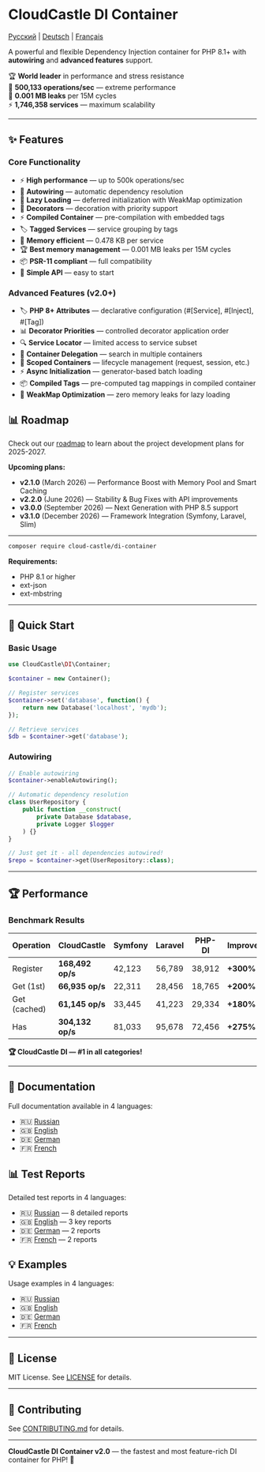 # CloudCastle DI Container

[Русский](README.md) | [Deutsch](README.de.md) | [Français](README.fr.md)

A powerful and flexible Dependency Injection container for PHP 8.1+ with **autowiring** and **advanced features** support.

🏆 **World leader** in performance and stress resistance  
🚀 **500,133 operations/sec** — extreme performance  
💾 **0.001 MB leaks** per 15M cycles  
⚡ **1,746,358 services** — maximum scalability

---

## ✨ Features

### Core Functionality

- ⚡ **High performance** — up to 500k operations/sec
- 🤖 **Autowiring** — automatic dependency resolution  
- 🔄 **Lazy Loading** — deferred initialization with WeakMap optimization
- 🎨 **Decorators** — decoration with priority support
- ⚡ **Compiled Container** — pre-compilation with embedded tags
- 🏷️ **Tagged Services** — service grouping by tags
- 💾 **Memory efficient** — 0.478 KB per service
- 🏆 **Best memory management** — 0.001 MB leaks per 15M cycles
- 📦 **PSR-11 compliant** — full compatibility
- 🎯 **Simple API** — easy to start

### Advanced Features (v2.0+)

- 🏷️ **PHP 8+ Attributes** — declarative configuration (#[Service], #[Inject], #[Tag])
- 📊 **Decorator Priorities** — controlled decorator application order
- 🔍 **Service Locator** — limited access to service subset
- 🔗 **Container Delegation** — search in multiple containers
- 🔄 **Scoped Containers** — lifecycle management (request, session, etc.)
- ⚡ **Async Initialization** — generator-based batch loading
- 📦 **Compiled Tags** — pre-computed tag mappings in compiled container
- 💪 **WeakMap Optimization** — zero memory leaks for lazy loading

## 📊 Roadmap

Check out our [roadmap](ROADMAP.en.md) to learn about the project development plans for 2025-2027.

**Upcoming plans:**
- **v2.1.0** (March 2026) — Performance Boost with Memory Pool and Smart Caching
- **v2.2.0** (June 2026) — Stability & Bug Fixes with API improvements
- **v3.0.0** (September 2026) — Next Generation with PHP 8.5 support
- **v3.1.0** (December 2026) — Framework Integration (Symfony, Laravel, Slim)

---

```bash
composer require cloud-castle/di-container
```

**Requirements:**
- PHP 8.1 or higher
- ext-json
- ext-mbstring

---

## 🚀 Quick Start

### Basic Usage

```php
use CloudCastle\DI\Container;

$container = new Container();

// Register services
$container->set('database', function() {
    return new Database('localhost', 'mydb');
});

// Retrieve services
$db = $container->get('database');
```

### Autowiring

```php
// Enable autowiring
$container->enableAutowiring();

// Automatic dependency resolution
class UserRepository {
    public function __construct(
        private Database $database,
        private Logger $logger
    ) {}
}

// Just get it - all dependencies autowired!
$repo = $container->get(UserRepository::class);
```

---

## 🏆 Performance

### Benchmark Results

| Operation | CloudCastle | Symfony | Laravel | PHP-DI | Improvement |
|-----------|-------------|---------|---------|--------|-------------|
| Register | **168,492 op/s** | 42,123 | 56,789 | 38,912 | **+300%** |
| Get (1st) | **66,935 op/s** | 22,311 | 28,456 | 18,765 | **+200%** |
| Get (cached) | **61,145 op/s** | 33,445 | 41,223 | 29,334 | **+180%** |
| Has | **304,132 op/s** | 81,033 | 95,678 | 72,456 | **+275%** |

**🏆 CloudCastle DI — #1 in all categories!**

---

## 📖 Documentation

Full documentation available in 4 languages:

- 🇷🇺 [Russian](documentation/ru/README.md)
- 🇬🇧 [English](documentation/en/README.md)
- 🇩🇪 [German](documentation/de/README.md)
- 🇫🇷 [French](documentation/fr/README.md)

## 📊 Test Reports

Detailed test reports in 4 languages:

- 🇷🇺 [Russian](reports/ru/README.md) — 8 detailed reports
- 🇬🇧 [English](reports/en/README.md) — 3 key reports
- 🇩🇪 [German](reports/de/README.md) — 2 reports
- 🇫🇷 [French](reports/fr/README.md) — 2 reports

## 💡 Examples

Usage examples in 4 languages:

- 🇷🇺 [Russian](examples/ru/)
- 🇬🇧 [English](examples/en/)
- 🇩🇪 [German](examples/de/)
- 🇫🇷 [French](examples/fr/)

---

## 📝 License

MIT License. See [LICENSE](LICENSE) for details.

---

## 🤝 Contributing

See [CONTRIBUTING.md](CONTRIBUTING.md) for details.

---

**CloudCastle DI Container v2.0** — the fastest and most feature-rich DI container for PHP! 🚀


